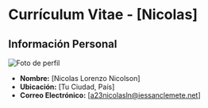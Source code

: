 # Currículum Vitae - [Nicolas]

## Información Personal
![Foto de perfil](https://hips.hearstapps.com/hmg-prod/images/dog-puppy-on-garden-royalty-free-image-1586966191.jpg?crop=0.752xw:1.00xh;0.175xw,0&resize=1200:*)
- **Nombre:** [Nicolas Lorenzo Nicolson]
- **Ubicación:** [Tu Ciudad, País]
- **Correo Electrónico:** [a23nicolasln@iessanclemete.net]